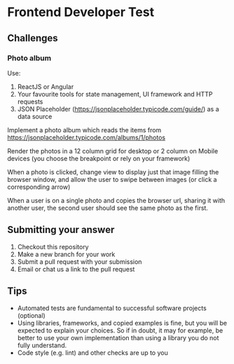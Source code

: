 # Frontend Developer Test

## Challenges

### Photo album

Use:

1. ReactJS or Angular
2. Your favourite tools for state management, UI framework and HTTP requests
3. JSON Placeholder (https://jsonplaceholder.typicode.com/guide/) as a data source

Implement a photo album which reads the items from https://jsonplaceholder.typicode.com/albums/1/photos

Render the photos in a 12 column grid for desktop or 2 column on Mobile devices (you choose the breakpoint or rely on your framework)

When a photo is clicked, change view to display just that image filling the browser window, and allow the user to swipe between images (or click a corresponding arrow)

When a user is on a single photo and copies the browser url, sharing it with another user, the second user should see the same photo as the first.

## Submitting your answer

1. Checkout this repository
2. Make a new branch for your work
3. Submit a pull request with your submission
4. Email or chat us a link to the pull request

## Tips

- Automated tests are fundamental to successful software projects (optional)
- Using libraries, frameworks, and copied examples is fine, but you will be expected to explain your choices. So if in doubt, it may for example, be better to use your own implementation than using a library you do not fully understand.
- Code style (e.g. lint) and other checks are up to you
